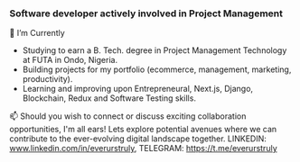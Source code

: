 ### Software developer actively involved in Project Management

🔭 I’m Currently
- Studying to earn a B. Tech. degree in Project Management Technology at FUTA in Ondo, Nigeria.
- Building projects for my portfolio (ecommerce, management, marketing, productivity).
- Learning and improving upon Entrepreneural, Next.js, Django, Blockchain, Redux and Software Testing skills.

📫 Should you wish to connect or discuss exciting collaboration opportunities, I'm all ears! Lets explore potential avenues where we can contribute to the ever-evolving digital landscape together. LINKEDIN: www.linkedin.com/in/everurstruly, TELEGRAM: https://t.me/everurstruly 

<!-- 🎭 Fun facts
-->
